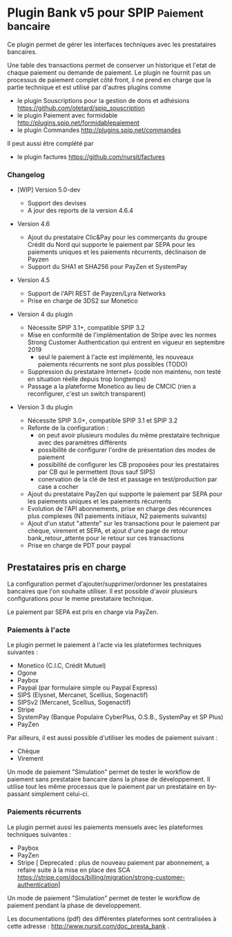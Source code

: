 # Plugin Bank v5 pour SPIP <small>Paiement bancaire</small>

Ce plugin permet de gérer les interfaces techniques avec les prestataires bancaires.

Une table des transactions permet de conserver un historique et l'etat de chaque paiement ou demande de paiement.
Le plugin ne fournit pas un processus de paiement complet côté front, il ne prend en charge que la partie technique et est utilisé par d'autres plugins comme

* le plugin Souscriptions pour la gestion de dons et adhésions https://github.com/otetard/spip_souscription
* le plugin Paiement avec formidable http://plugins.spip.net/formidablepaiement
* le plugin Commandes http://plugins.spip.net/commandes

Il peut aussi être complété par

* le plugin factures https://github.com/nursit/factures




### Changelog

* [WIP] Version 5.0-dev
  * Support des devises
  * A jour des reports de la version 4.6.4

* Version 4.6
  * Ajout du prestataire Clic&Pay pour les commerçants du groupe Crédit du Nord qui supporte le paiement par SEPA pour les paiements uniques et les paiements récurrents, déclinaison de Payzen
  * Support du SHA1 et SHA256 pour PayZen et SystemPay

* Version 4.5
  * Support de l'API REST de Payzen/Lyra Networks
  * Prise en charge de 3DS2 sur Monetico

* Version 4 du plugin
  * Nécessite SPIP 3.1+, compatible SPIP 3.2
  * Mise en conformité de l'implémentation de Stripe avec les normes Strong Customer Authentication qui entrent en vigueur en septembre 2019
    * seul le paiement à l'acte est implémenté, les nouveaux paiements récurrents ne sont plus possibles (TODO)
  * Suppression du prestataire Internet+ (code non maintenu, non testé en situation réelle depuis trop longtemps)
  * Passage a la plateforme Monetico au lieu de CMCIC (rien a reconfigurer, c'est un switch transparent)
  
* Version 3 du plugin
  * Nécessite SPIP 3.0+, compatible SPIP 3.1 et SPIP 3.2
  * Refonte de la configuration : 
    * on peut avoir plusieurs modules du même prestataire technique avec des paramètres différents
    * possibilité de configurer l'ordre de présentation des modes de paiement
    * possibilité de configurer les CB proposées pour les prestataires par CB qui le permettent (tous sauf SIPS)
    * conervation de la clé de test et passage en test/production par case a cocher
  * Ajout du prestataire PayZen qui supporte le paiement par SEPA pour les paiements uniques et les paiements récurrents
  * Evolution de l'API abonnements, prise en charge des récurences plus complexes (N1 paiements initiaux, N2 paiements suivants)
  * Ajout d'un statut "attente" sur les transactions pour le paiement par chèque, virement et SEPA, et ajout d'une page de retour bank_retour_attente pour le retour sur ces transactions
  * Prise en charge de PDT pour paypal


## Prestataires pris en charge

La configuration permet d'ajouter/supprimer/ordonner les prestataires bancaires que l'on souhaite utiliser.
Il est possible d'avoir plusieurs configurations pour le meme prestataire technique.

Le paiement par SEPA est pris en charge via PayZen.

### Paiements à l'acte

Le plugin permet le paiement à l'acte via les plateformes techniques suivantes :

* Monetico (C.I.C, Crédit Mutuel)
* Ogone
* Paybox
* Paypal (par formulaire simple ou Paypal Express)
* SIPS (Elysnet, Mercanet, Scellius, Sogenactif)
* SIPSv2 (Mercanet, Scellius, Sogenactif)
* Stripe
* SystemPay (Banque Populaire CyberPlus, O.S.B., SystemPay et SP Plus)
* PayZen

Par ailleurs, il est aussi possible d'utiliser les modes de paiement suivant :

* Chèque
* Virement

Un mode de paiement "Simulation" permet de tester le workflow de paiement sans prestataire bancaire dans la phase de développement.
Il utilise tout les même processus que le paiement par un prestataire en by-passant simplement celui-ci.

### Paiements récurrents

Le plugin permet aussi les paiements mensuels avec les plateformes techniques suivantes :

* Paybox
* PayZen
* Stripe [ Deprecated : plus de nouveau paiement par abonnement, a refaire suite à la mise en place des SCA https://stripe.com/docs/billing/migration/strong-customer-authentication]

Un mode de paiement "Simulation" permet de tester le workflow de paiement pendant la phase de developpement. 

Les documentations (pdf) des différentes plateformes sont centralisées à cette adresse : http://www.nursit.com/doc_presta_bank .

